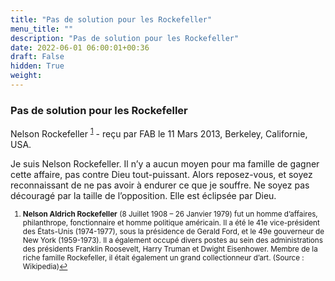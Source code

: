 ```yaml
---
title: "Pas de solution pour les Rockefeller"
menu_title: ""
description: "Pas de solution pour les Rockefeller"
date: 2022-06-01 06:00:01+00:36
draft: False
hidden: True
weight:
---
```

### Pas de solution pour les Rockefeller

Nelson Rockefeller <sup id="a1">[1](#f1)</sup> - reçu par FAB le 11 Mars 2013, Berkeley, Californie, USA.

Je suis Nelson Rockefeller. Il n’y a aucun moyen pour ma famille de gagner cette affaire, pas contre Dieu tout-puissant. Alors reposez-vous, et soyez reconnaissant de ne pas avoir à endurer ce que je souffre. Ne soyez pas découragé par la taille de l’opposition. Elle est éclipsée par Dieu.
<small>

1. <large id="f1"> **Nelson Aldrich Rockefeller** (8 Juillet 1908 – 26 Janvier 1979) fut un homme d’affaires, philanthrope, fonctionnaire et homme politique américain. Il a été le 41e vice-président des États-Unis (1974-1977), sous la présidence de Gerald Ford, et le 49e gouverneur de New York (1959-1973). Il a également occupé divers postes au sein des administrations des présidents Franklin Roosevelt, Harry Truman et Dwight Eisenhower. Membre de la riche famille Rockefeller, il était également un grand collectionneur d’art. (Source : Wikipedia)[↩](#a1)
